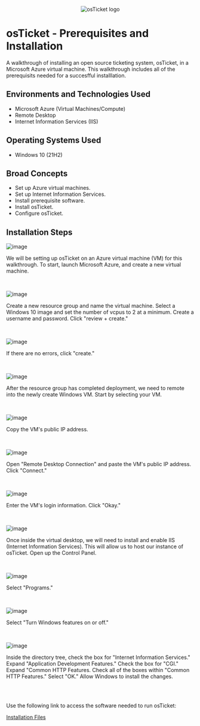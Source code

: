 <p align="center">
<img src="https://i.imgur.com/Clzj7Xs.png" alt="osTicket logo"/>
</p>

<h1>osTicket - Prerequisites and Installation</h1>
A walkthrough of installing an open source ticketing system, osTicket, in a Microsoft Azure virtual machine. This walkthrough includes all of the prerequisits needed for a succesfful installlation.<br />

<h2>Environments and Technologies Used</h2>

- Microsoft Azure (Virtual Machines/Compute)
- Remote Desktop
- Internet Information Services (IIS)

<h2>Operating Systems Used </h2>

- Windows 10</b> (21H2)

<h2>Broad Concepts</h2>

-  Set up Azure virtual machines.
-  Set up Internet Information Services.
-  Install prerequisite software.
-  Install osTicket.
-  Configure osTicket. 

<h2>Installation Steps</h2>

<p>

 ![image](https://github.com/Josh-arendt/osTicket_Prereqs_Installation/assets/140751318/29222075-8b28-4107-bfa9-798ba4a8679b)

</p>
<p>
We will be setting up osTicket on an Azure virtual machine (VM) for this walkthrough. To start, launch Microsoft Azure, and create a new virtual machine.    
</p>
<br />

<p>

  ![image](https://github.com/Josh-arendt/osTicket_Prereqs_Installation/assets/140751318/576fce03-13dc-41dc-8ec7-ac00b55696df)

</p>
<p>
Create a new resource group and name the virtual machine. Select a Windows 10 image and set the number of vcpus to 2 at a minimum. Create a username and password. Click "review + create."  
</p>
<br />

<p>

  ![image](https://github.com/Josh-arendt/osTicket_Prereqs_Installation/assets/140751318/3b8aba71-2976-47f8-baf1-47104a5d9e01)

</p>
<p>
If there are no errors, click "create."
</p>
<br />

<p>

  ![image](https://github.com/Josh-arendt/osTicket_Prereqs_Installation/assets/140751318/d48d76d0-b7d3-48d3-b6d9-ed9bdc7f1d0f)

</p>
<p>
After the resource group has completed deployment, we need to remote into the newly create Windows VM. Start by selecting your VM. 
</p>
<br />

<p>

  ![image](https://github.com/Josh-arendt/osTicket_Prereqs_Installation/assets/140751318/ce14ffc4-3d5e-45e2-9ef8-6912a2f26a59)

</p>
<p>
Copy the VM's public IP address. 
</p>
<br />

<p>

  ![image](https://github.com/Josh-arendt/osTicket_Prereqs_Installation/assets/140751318/04e1adec-0644-4ce8-a764-1df4094b1353)

</p>
<p>
Open "Remote Desktop Connection" and paste the VM's public IP address. Click "Connect."
</p>
<br />

<p>

  ![image](https://github.com/Josh-arendt/osTicket_Prereqs_Installation/assets/140751318/18a74563-f542-4e67-b39d-3b48f805bf40)

</p>
<p>
Enter the VM's login information. Click "Okay."
</p>
<br />

<p>

  ![image](https://github.com/Josh-arendt/osTicket_Prereqs_Installation/assets/140751318/1b00e407-af16-4238-993f-3e32ebc6b971)

</p>
<p>
Once inside the virtual desktop, we will need to install and enable IIS (Internet Information Services). This will allow us to host our instance of osTicket. 
Open up the Control Panel.
</p>
<br />

<p>

  ![image](https://github.com/Josh-arendt/osTicket_Prereqs_Installation/assets/140751318/e28aead7-2e0b-4de5-bb94-fe5fa2471fec)

</p>
<p>
Select "Programs."
</p>
<br />

<p>

  ![image](https://github.com/Josh-arendt/osTicket_Prereqs_Installation/assets/140751318/a0d246d3-b496-4260-bd64-13cb67fbb5f6)

</p>
<p>
Select "Turn Windows features on or off."
</p>
<br />

<p>

 ![image](https://github.com/Josh-arendt/osTicket_Prereqs_Installation/assets/140751318/1066b547-8ba6-4b6b-80c7-1cb273efb2e2)

</p>
<p>
Inside the directory tree, check the box for "Internet Information Services." Expand "Application Development Features." Check the box for "CGI."
Expand "Common HTTP Features. Check all of the boxes within "Common HTTP Features." Select "OK." Allow Windows to install the changes. 
</p>
<br />
<h2></h2>
Use the following link to access the software needed to run osTicket:

[Installation Files](https://drive.google.com/drive/u/1/folders/1APMfNyfNzcxZC6EzdaNfdZsUwxWYChf6)

</p>
<br />
